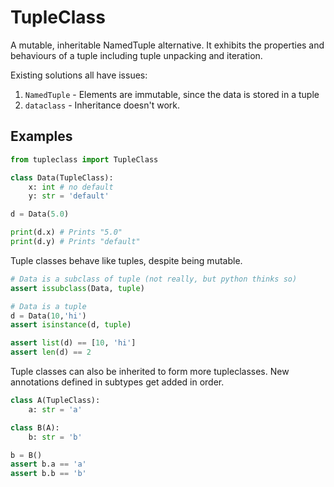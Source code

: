 # TupleClass

A mutable, inheritable NamedTuple alternative. It exhibits the properties and behaviours of a tuple including tuple unpacking and iteration.

Existing solutions all have issues:
1. `NamedTuple` - Elements are immutable, since the data is stored in a tuple
2. `dataclass` - Inheritance doesn't work.

## Examples

```py
from tupleclass import TupleClass

class Data(TupleClass):
    x: int # no default
    y: str = 'default'

d = Data(5.0)

print(d.x) # Prints "5.0"
print(d.y) # Prints "default"
```

Tuple classes behave like tuples, despite being mutable.

```py
# Data is a subclass of tuple (not really, but python thinks so)
assert issubclass(Data, tuple)

# Data is a tuple
d = Data(10,'hi')
assert isinstance(d, tuple)

assert list(d) == [10, 'hi']
assert len(d) == 2
```

Tuple classes can also be inherited to form more tupleclasses. New annotations defined in subtypes get added in order.

```py
class A(TupleClass):
    a: str = 'a'

class B(A):
    b: str = 'b'

b = B()
assert b.a == 'a'
assert b.b == 'b'
```

